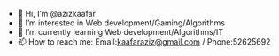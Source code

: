 - 👋 Hi, I’m @azizkaafar
- 👀 I’m interested in Web development/Gaming/Algorithms
- 🌱 I’m currently learning Web development/Algorithms/IT 
- 📫 How to reach me: Email:kaafaraziz@gmail.com / Phone:52625692

<!---
azizkaafar/azizkaafar is a ✨ special ✨ repository because its `README.md` (this file) appears on your GitHub profile.
You can click the Preview link to take a look at your changes.
--->
